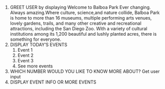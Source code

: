 1. GREET USER by displaying
    Welcome to Balboa Park
    Ever changing. Always amazing.Where culture, science,and nature collide, Balboa Park is home to more than 16 museums, multiple performing arts venues, lovely gardens, trails, and many other creative and recreational attractions, including the San Diego Zoo. With a variety of cultural institutions among its 1,200 beautiful and lushly planted acres, there is something for everyone.
2. DISPLAY TODAY’S EVENTS
    1. Event 1
    2. Event 2
    3. Event 3
    4. See more events
3. WHICH NUMBER WOULD YOU LIKE TO KNOW MORE ABOUT?
    Get user input
4. DISPLAY EVENT INFO OR MORE EVENTS
